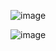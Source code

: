 ![image](https://github.com/stensil4rt/CodeBy/assets/62753044/969543bc-fc24-4ab6-bf46-153b72723e11)

![image](https://github.com/stensil4rt/CodeBy/assets/62753044/48198394-d3ce-4641-93fc-6e3d77a4809c)

